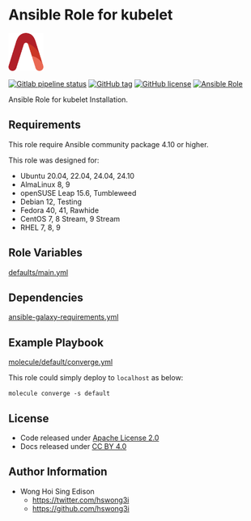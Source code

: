 # Ansible Role for kubelet

<a href="https://alvistack.com" title="AlviStack" target="_blank"><img src="/alvistack.svg" height="75" alt="AlviStack"></a>

[![Gitlab pipeline status](https://img.shields.io/gitlab/pipeline/alvistack/ansible-role-kube_kubelet/master)](https://gitlab.com/alvistack/ansible-role-kube_kubelet/-/pipelines)
[![GitHub tag](https://img.shields.io/github/tag/alvistack/ansible-role-kube_kubelet.svg)](https://github.com/alvistack/ansible-role-kube_kubelet/tags)
[![GitHub license](https://img.shields.io/github/license/alvistack/ansible-role-kube_kubelet.svg)](https://github.com/alvistack/ansible-role-kube_kubelet/blob/master/LICENSE)
[![Ansible Role](https://img.shields.io/badge/galaxy-alvistack.kube_kubelet-blue.svg)](https://galaxy.ansible.com/alvistack/kube_kubelet)

Ansible Role for kubelet Installation.

## Requirements

This role require Ansible community package 4.10 or higher.

This role was designed for:

- Ubuntu 20.04, 22.04, 24.04, 24.10
- AlmaLinux 8, 9
- openSUSE Leap 15.6, Tumbleweed
- Debian 12, Testing
- Fedora 40, 41, Rawhide
- CentOS 7, 8 Stream, 9 Stream
- RHEL 7, 8, 9

## Role Variables

[defaults/main.yml](defaults/main.yml)

## Dependencies

[ansible-galaxy-requirements.yml](ansible-galaxy-requirements.yml)

## Example Playbook

[molecule/default/converge.yml](molecule/default/converge.yml)

This role could simply deploy to `localhost` as below:

    molecule converge -s default

## License

- Code released under [Apache License 2.0](LICENSE)
- Docs released under [CC BY 4.0](http://creativecommons.org/licenses/by/4.0/)

## Author Information

- Wong Hoi Sing Edison
  - <https://twitter.com/hswong3i>
  - <https://github.com/hswong3i>
